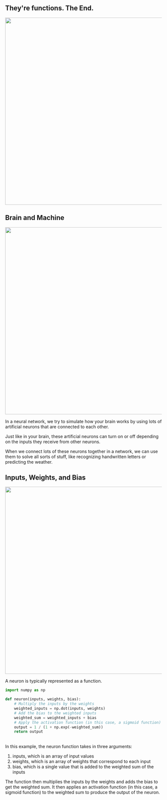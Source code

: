 ## They're functions. The End.

<img src="https://sds-platform-private.s3-us-east-2.amazonaws.com/uploads/47_blog_image_2.png" width="600">

## Brain and Machine

<img src="https://miro.medium.com/max/610/1*SJPacPhP4KDEB1AdhOFy_Q.png" width="600">

In a neural network, we try to simulate how your brain works by using lots of artificial neurons that are connected to each other.

Just like in your brain, these artificial neurons can turn on or off depending on the inputs they receive from other neurons.

When we connect lots of these neurons together in a network, we can use them to solve all sorts of stuff, like recognizing handwritten letters or predicting the weather.

## Inputs, Weights, and Bias

<img src="https://assets-global.website-files.com/5d7b77b063a9066d83e1209c/614fc05e2486109794ed3bdc_neuron.png" width="600">

A neuron is typically represented as a function.

```python
import numpy as np

def neuron(inputs, weights, bias):
    # Multiply the inputs by the weights
    weighted_inputs = np.dot(inputs, weights)
    # Add the bias to the weighted inputs
    weighted_sum = weighted_inputs + bias
    # Apply the activation function (in this case, a sigmoid function)
    output = 1 / (1 + np.exp(-weighted_sum))
    return output
```

<br>
In this example, the neuron function takes in three arguments:

1. inputs, which is an array of input values
2. weights, which is an array of weights that correspond to each input
3. bias, which is a single value that is added to the weighted sum of the inputs

The function then multiplies the inputs by the weights and adds the bias to get the weighted sum. It then applies an activation function (in this case, a sigmoid function) to the weighted sum to produce the output of the neuron.

<br>
